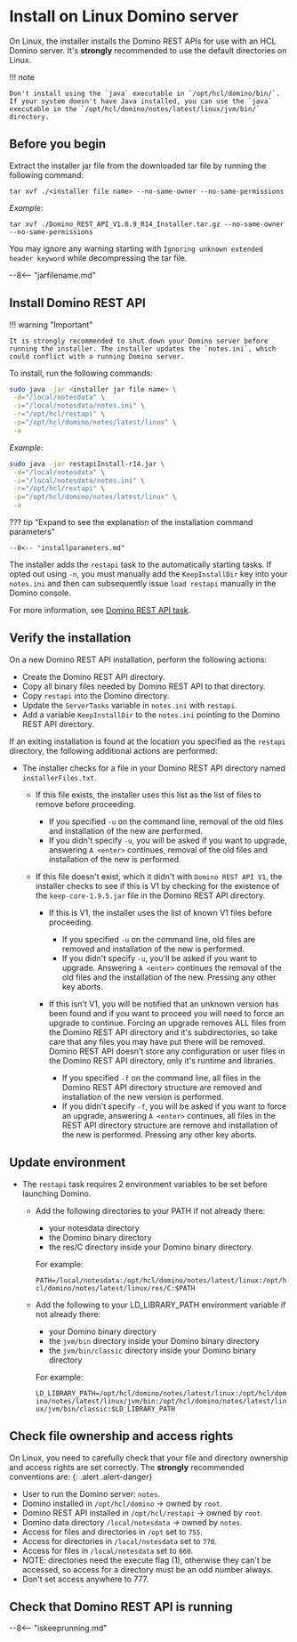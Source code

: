 # Install on Linux Domino server

On Linux, the installer installs the Domino REST APIs for use with an HCL Domino server. It's **strongly** recommended to use the default directories on Linux.

!!! note

    Don't install using the `java` executable in `/opt/hcl/domino/bin/`. If your system doesn't have Java installed, you can use the `java` executable in the `/opt/hcl/domino/notes/latest/linux/jvm/bin/` directory.

## Before you begin

Extract the installer jar file from the downloaded tar file by running the following command:

`tar xvf ./<installer file name> --no-same-owner --no-same-permissions`

*Example*:

`tar xvf ./Domino_REST_API_V1.0.9_R14_Installer.tar.gz --no-same-owner --no-same-permissions`

You may ignore any warning starting with `Ignoring unknown extended header keyword` while decompressing the tar file.

--8<-- "jarfilename.md"

## Install Domino REST API

!!! warning "Important"

    It is strongly recommended to shut down your Domino server before running the installer. The installer updates the `notes.ini`, which could conflict with a running Domino server.

To install, run the following commands:

```bash
sudo java -jar <installer jar file name> \
 -d="/local/notesdata" \
 -i="/local/notesdata/notes.ini" \
 -r="/opt/hcl/restapi" \
 -p="/opt/hcl/domino/notes/latest/linux" \
 -a
```

*Example*:

```bash
sudo java -jar restapiInstall-r14.jar \
 -d="/local/notesdata" \
 -i="/local/notesdata/notes.ini" \
 -r="/opt/hcl/restapi" \
 -p="/opt/hcl/domino/notes/latest/linux" \
 -a
```

??? tip "Expand to see the explanation of the installation command parameters"

    --8<-- "installparameters.md"

The installer adds the `restapi` task to the automatically starting tasks. If opted out using `-n`, you must manually add the `KeepInstallDir` key into your `notes.ini` and then can subsequently issue `load restapi` manually in the Domino console.

For more information, see [Domino REST API task](../../../references/usingdominorestapi/restapitask.md).

## Verify the installation

On a new Domino REST API installation, perform the following actions:

- Create the Domino REST API directory.
- Copy all binary files needed by Domino REST API to that directory.
- Copy `restapi` into the Domino directory.
- Update the `ServerTasks` variable in `notes.ini` with `restapi`.
- Add a variable `KeepInstallDir` to the `notes.ini` pointing to the Domino REST API directory.

If an exiting installation is found at the location you specified as the `restapi` directory, the following additional actions are performed:

- The installer checks for a file in your Domino REST API directory named `installerFiles.txt`.

  - If this file exists, the installer uses this list as the list of files to remove before proceeding.

    - If you specified `-u` on the command line, removal of the old files and installation of the new are performed.
    - If you didn't specify `-u`, you will be asked if you want to upgrade, answering `A <enter>` continues, removal of the old files and installation of the new is performed.

  - If this file doesn't exist, which it didn't with `Domino REST API V1`, the installer checks to see if this is V1 by checking for the existence of the `keep-core-1.9.5.jar` file in the Domino REST API directory.

    - If this is V1, the installer uses the list of known V1 files before proceeding.
        - If you specified `-u` on the command line, old files are removed and installation of the new is performed.
        - If you didn't specify `-u`, you'll be asked if you want to upgrade. Answering `A <enter>` continues the removal of the old files and the installation of the new. Pressing any other key aborts.

    - If this isn't V1, you will be notified that an unknown version has been found and if you want to proceed you will need to force an upgrade to continue. Forcing an upgrade removes ALL files from the Domino REST API directory and it's subdirectories, so take care that any files you may have put there will be removed. Domino REST API doesn't store any configuration or user files in the Domino REST API directory, only it's runtime and libraries.
        - If you specified `-f` on the command line, all files in the Domino REST API directory structure are removed and installation of the new version is performed.
        - If you didn't specify `-f`, you will be asked if you want to force an upgrade, answering `A <enter>` continues, all files in the REST API directory structure are remove and installation of the new is performed. Pressing any other key aborts.

## Update environment

- The `restapi` task requires 2 environment variables to be set before launching Domino.

  - Add the following directories to your PATH if not already there:

    - your notesdata directory
    - the Domino binary directory
    - the res/C directory inside your Domino binary directory.

    For example:

    `PATH=/local/notesdata:/opt/hcl/domino/notes/latest/linux:/opt/hcl/domino/notes/latest/linux/res/C:$PATH`

  - Add the following to your LD_LIBRARY_PATH environment variable if not already there:

    - your Domino binary directory
    - the `jvm/bin` directory inside your Domino binary directory
    - the `jvm/bin/classic` directory inside your Domino binary directory

    For example:

    `LD_LIBRARY_PATH=/opt/hcl/domino/notes/latest/linux:/opt/hcl/domino/notes/latest/linux/jvm/bin:/opt/hcl/domino/notes/latest/linux/jvm/bin/classic:$LD_LIBRARY_PATH`

## Check file ownership and access rights

On Linux, you need to carefully check that your file and directory ownership and access rights are set correctly. The **strongly** recommended conventions are:
{: .alert .alert-danger}

- User to run the Domino server: `notes`.
- Domino installed in `/opt/hcl/domino` -> owned by `root`.
- Domino REST API installed in `/opt/hcl/restapi` -> owned by `root`.
- Domino data directory `/local/notesdata` -> owned by `notes`.
- Access for files and directories in `/opt` set to `755`.
- Access for directories in `/local/notesdata` set to `770`.
- Access for files in `/local/notesdata` set to `660`.
- NOTE: directories need the execute flag (1), otherwise they can't be accessed, so access for a directory must be an odd number always.
- Don't set access anywhere to 777.

## Check that Domino REST API is running

--8<-- "iskeeprunning.md"


<!--
# Linux

# Install on Linux Domino server

- On Linux, the installer installs the Domino REST APIs for use with an HCL Domino server.
- It's **strongly** recommended to use the default directories on Linux.
- Don't install using the `java` executable in `/opt/hcl/domino/bin/`. If your system doesn't have Java installed, you can use the `java` executable in the `/opt/hcl/domino/notes/latest/linux/jvm/bin/` directory.

To install, follow the example below:

 "jarfilename.md"

```bash
sudo java -jar restapiInstall.jar \
 -d="/local/notesdata" \
 -i="/local/notesdata/notes.ini" \
 -r="/opt/hcl/restapi" \
 -p="/opt/hcl/domino/notes/latest/linux" \
 -a
```

## All parameters

 "installparameters.md"


The installer adds the `restapi` task to the automatically starting tasks. If opted out using `-n`, you must manually add the `KeepInstallDir` key into your `notes.ini` and then can subsequently issue `load restapi` manually in the Domino console.

For more information, see [Domino REST API task](../../references/usingdominorestapi/restapitask.md).

## Verify the installation

On a new Domino REST API installation, the following actions are performed:

- Create the Domino REST API directory.
- Copy all binary files needed by Domino REST API to that directory.
- Copy `restapi` into the Domino directory.
- Update the `ServerTasks` variable in `notes.ini` with `restapi`.
- Add a variable `KeepInstallDir` to the `notes.ini` pointing to the Domino REST API directory.

If an exiting installation is found at the location you specified as the restapi directory, the following additional actions are performed:

- The installer checks for a file in your Domino REST API directory named `installerFiles.txt`.

  - If this file exists, the installer uses this list as the list of files to remove before proceeding.

    - If you specified `-u` on the command line, removal of the old files and installation of the new are performed.
    - If you didn't specify `-u`, you will be asked if you want to upgrade, answering `A <enter>` continues, removal of the old files and installation of the new is performed.

  - If this file doesn't exist, which it didn't with `Domino REST API V1`, the installer checks to see if this is V1 by checking for the existence of the `keep-core-1.9.5.jar` file in the Domino REST API directory.

    - If this is V1, the installer uses the list of known V1 files before proceeding.

      - If you specified `-u` on the command line, old files are removed and installation of the new is performed.
      - If you didn't specify `-u`, you'll be asked if you want to upgrade. Answering `A <enter>` continues the removal of the old files and the installation of the new. Pressing any other key aborts.

    - If this isn't V1, you will be notified that an unknown version has been found and if you want to proceed you will need to force an upgrade to continue. Forcing an upgrade removes ALL files from the Domino REST API directory and it's subdirectories, so take care that any files you may have put there will be removed. Domino REST API doesn't store any configuration or user files in the Domino REST API directory, only it's runtime and libraries.

      - If you specified `-f` on the command line, all files in the Domino REST API directory structure are removed and installation of the new version is performed.
      - If you didn't specify `-f`, you will be asked if you want to force an upgrade, answering `A <enter>` continues, all files in the REST API directory structure are remove and installation of the new is performed. Pressing any other key aborts.

## Update Environment

- The `restapi` task requires 2 environment variables to be set before launching Domino.

  - Add the following directories to your PATH if not already there:

    - Your notesdata directory
    - The Domino binary directory
    - The res/C directory inside your Domino binary directory.

    For example:

    `PATH=/local/notesdata:/opt/hcl/domino/notes/latest/linux:/opt/hcl/domino/notes/latest/linux/res/C:$PATH`

  - Add the following to your LD_LIBRARY_PATH environment variable if not already there:

    - your Domino binary directory.
    - The jvm/bin directory inside your Domino binary directory.
    - The jvm/bin/classic directory inside your Domino binary directory.

    For example:

    `LD_LIBRARY_PATH=/opt/hcl/domino/notes/latest/linux:/opt/hcl/domino/notes/latest/linux/jvm/bin:/opt/hcl/domino/notes/latest/linux/jvm/bin/classic:$LD_LIBRARY_PATH`

## File ownership and access rights

On Linux, you need to carefully check that your file and directory ownership and access rights are set correctly. The **strongly** recommended conventions are:
{: .alert .alert-danger}

- User to run the Domino server: `notes`.
- Domino installed in `/opt/hcl/domino` -> owned by `root`.
- Domino REST API installed in `/opt/hcl/restapi` -> owned by `root`.
- Domino data directory `/local/notesdata` -> owned by `notes`.
- Access for files and directories in `/opt` set to `755`.
- Access for directories in `/local/notesdata` set to `770`.
- Access for files in `/local/notesdata` set to `660`.
- NOTE: directories need the execute flag (1), otherwise they can't be accessed, so access for a directory must be an odd number always.
- Don't set access anywhere to 777.

--8<-- "iskeeprunning.md"

-->